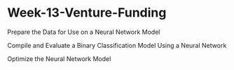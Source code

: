 # Week-13-Venture-Funding

Prepare the Data for Use on a Neural Network Model

Compile and Evaluate a Binary Classification Model Using a Neural Network

Optimize the Neural Network Model

